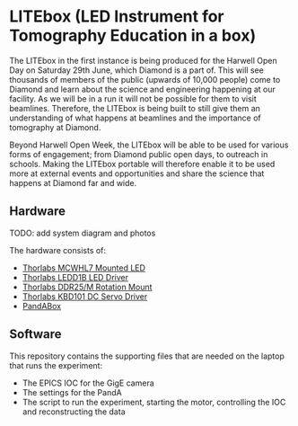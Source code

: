 # LITEbox (LED Instrument for Tomography Education in a box)

The LITEbox in the first instance is being produced for the Harwell Open Day on Saturday 29th June, which Diamond is a part of. This will see thousands of members of the public (upwards of 10,000 people) come to Diamond and learn about the science and engineering happening at our facility. As we will be in a run it will not be possible for them to visit beamlines. Therefore, the LITEbox is being built to still give them an understanding of what happens at beamlines and the importance of tomography at Diamond. 

Beyond Harwell Open Week, the LITEbox will be able to be used for various forms of engagement; from Diamond public open days, to outreach in schools. Making the LITEbox portable will therefore enable it to be used more at external events and opportunities and share the science that happens at Diamond far and wide. 

## Hardware

TODO: add system diagram and photos

The hardware consists of:

- [Thorlabs MCWHL7 Mounted LED](https://www.thorlabs.com/thorproduct.cfm?partnumber=MCWHL7)
- [Thorlabs LEDD1B LED Driver](https://www.thorlabs.com/thorproduct.cfm?partnumber=LEDD1B)
- [Thorlabs DDR25/M Rotation Mount](https://www.thorlabs.com/thorproduct.cfm?partnumber=DDR25/M)
- [Thorlabs KBD101 DC Servo Driver](https://www.thorlabs.com/thorproduct.cfm?partnumber=KBD101)
- [PandABox](https://quantumdetectors.com/products/pandabox/)

## Software

This repository contains the supporting files that are needed on the laptop that runs the experiment:

- The EPICS IOC for the GigE camera
- The settings for the PandA
- The script to run the experiment, starting the motor, controlling the IOC and reconstructing the data
